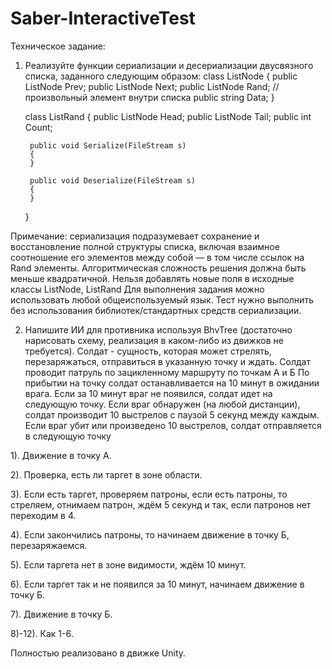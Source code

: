 # Saber-InteractiveTest

Техническое задание:
1. Реализуйте функции сериализации и десериализации двусвязного списка, заданного следующим образом:
    class ListNode
    {
        public ListNode Prev;
        public ListNode Next;
        public ListNode Rand; // произвольный элемент внутри списка
        public string Data;
    }

    class ListRand
    {
        public ListNode Head;
        public ListNode Tail;
        public int Count;

        public void Serialize(FileStream s)
        {
        }

        public void Deserialize(FileStream s)
        {
        }
    }

Примечание: сериализация подразумевает сохранение и восстановление полной структуры списка, включая взаимное соотношение его элементов между собой — в том числе ссылок на Rand элементы.
Алгоритмическая сложность решения должна быть меньше квадратичной.
Нельзя добавлять новые поля в исходные классы ListNode, ListRand
Для выполнения задания можно использовать любой общеиспользуемый язык.
Тест нужно выполнить без использования библиотек/стандартных средств сериализации.

2. Напишите ИИ  для противника используя BhvTree (достаточно нарисовать схему, реализация в каком-либо из движков не требуется).
Солдат - сущность, которая может стрелять, перезаряжаться, отправиться в указанную точку и ждать.
Солдат проводит патруль по зацикленному маршруту по точкам А и Б
По прибытии на точку солдат останавливается на 10 минут в ожидании врага. Если за 10 минут враг не появился, солдат идет на следующую точку.
Если враг обнаружен (на любой дистанции), солдат производит 10 выстрелов с паузой 5 секунд между каждым. 
Если враг убит или произведено 10 выстрелов, солдат отправляется в следующую точку
 
1). Движение в точку А.

2). Проверка, есть ли таргет в зоне области.

3). Если есть таргет, проверяем патроны, если есть патроны, то стреляем, отнимаем патрон, ждём 5 секунд и так, если патронов нет переходим в 4.

4). Если закончились патроны, то начинаем движение в точку Б, перезаряжаемся.

5). Если таргета нет в зоне видимости, ждём 10 минут.

6). Если таргет так и не появился за 10 минут, начинаем движение в точку Б.

7). Движение в точку Б.

8)-12). Как 1-6. 

Полностью реализовано в движке Unity.


